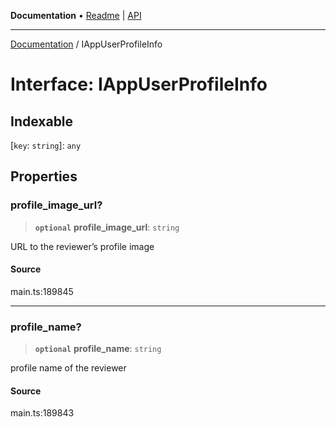 **Documentation** • [Readme](../README.md) \| [API](../globals.md)

***

[Documentation](../README.md) / IAppUserProfileInfo

# Interface: IAppUserProfileInfo

## Indexable

 \[`key`: `string`\]: `any`

## Properties

### profile\_image\_url?

> **`optional`** **profile\_image\_url**: `string`

URL to the reviewer’s profile image

#### Source

main.ts:189845

***

### profile\_name?

> **`optional`** **profile\_name**: `string`

profile name of the reviewer

#### Source

main.ts:189843
